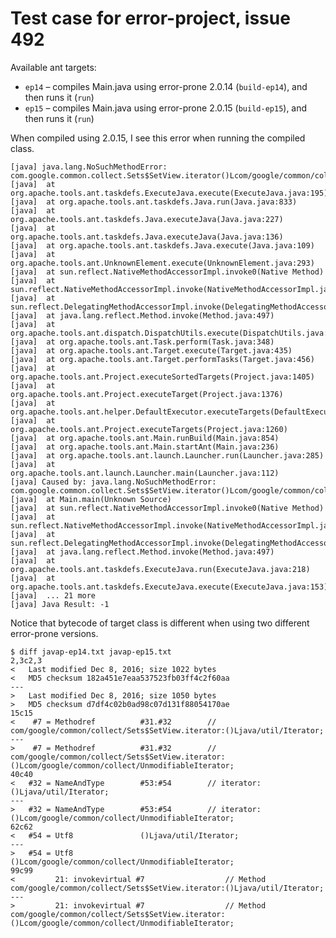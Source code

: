 # Test case for error-project, issue 492

Available ant targets:

* `ep14` – compiles Main.java using error-prone 2.0.14 (`build-ep14`), and then runs it (`run`)
* `ep15` – compiles Main.java using error-prone 2.0.15 (`build-ep15`), and then runs it (`run`)

When compiled using 2.0.15, I see this error when running the compiled class.

    [java] java.lang.NoSuchMethodError: com.google.common.collect.Sets$SetView.iterator()Lcom/google/common/collect/UnmodifiableIterator;
    [java] 	at org.apache.tools.ant.taskdefs.ExecuteJava.execute(ExecuteJava.java:195)
    [java] 	at org.apache.tools.ant.taskdefs.Java.run(Java.java:833)
    [java] 	at org.apache.tools.ant.taskdefs.Java.executeJava(Java.java:227)
    [java] 	at org.apache.tools.ant.taskdefs.Java.executeJava(Java.java:136)
    [java] 	at org.apache.tools.ant.taskdefs.Java.execute(Java.java:109)
    [java] 	at org.apache.tools.ant.UnknownElement.execute(UnknownElement.java:293)
    [java] 	at sun.reflect.NativeMethodAccessorImpl.invoke0(Native Method)
    [java] 	at sun.reflect.NativeMethodAccessorImpl.invoke(NativeMethodAccessorImpl.java:62)
    [java] 	at sun.reflect.DelegatingMethodAccessorImpl.invoke(DelegatingMethodAccessorImpl.java:43)
    [java] 	at java.lang.reflect.Method.invoke(Method.java:497)
    [java] 	at org.apache.tools.ant.dispatch.DispatchUtils.execute(DispatchUtils.java:106)
    [java] 	at org.apache.tools.ant.Task.perform(Task.java:348)
    [java] 	at org.apache.tools.ant.Target.execute(Target.java:435)
    [java] 	at org.apache.tools.ant.Target.performTasks(Target.java:456)
    [java] 	at org.apache.tools.ant.Project.executeSortedTargets(Project.java:1405)
    [java] 	at org.apache.tools.ant.Project.executeTarget(Project.java:1376)
    [java] 	at org.apache.tools.ant.helper.DefaultExecutor.executeTargets(DefaultExecutor.java:41)
    [java] 	at org.apache.tools.ant.Project.executeTargets(Project.java:1260)
    [java] 	at org.apache.tools.ant.Main.runBuild(Main.java:854)
    [java] 	at org.apache.tools.ant.Main.startAnt(Main.java:236)
    [java] 	at org.apache.tools.ant.launch.Launcher.run(Launcher.java:285)
    [java] 	at org.apache.tools.ant.launch.Launcher.main(Launcher.java:112)
    [java] Caused by: java.lang.NoSuchMethodError: com.google.common.collect.Sets$SetView.iterator()Lcom/google/common/collect/UnmodifiableIterator;
    [java] 	at Main.main(Unknown Source)
    [java] 	at sun.reflect.NativeMethodAccessorImpl.invoke0(Native Method)
    [java] 	at sun.reflect.NativeMethodAccessorImpl.invoke(NativeMethodAccessorImpl.java:62)
    [java] 	at sun.reflect.DelegatingMethodAccessorImpl.invoke(DelegatingMethodAccessorImpl.java:43)
    [java] 	at java.lang.reflect.Method.invoke(Method.java:497)
    [java] 	at org.apache.tools.ant.taskdefs.ExecuteJava.run(ExecuteJava.java:218)
    [java] 	at org.apache.tools.ant.taskdefs.ExecuteJava.execute(ExecuteJava.java:153)
    [java] 	... 21 more
    [java] Java Result: -1

Notice that bytecode of target class is different when using two different error-prone versions.

    $ diff javap-ep14.txt javap-ep15.txt 
    2,3c2,3
    <   Last modified Dec 8, 2016; size 1022 bytes
    <   MD5 checksum 182a451e7eaa537523fb03ff4c2f60aa
    ---
    >   Last modified Dec 8, 2016; size 1050 bytes
    >   MD5 checksum d7df4c02b0ad98c07d131f88054170ae
    15c15
    <    #7 = Methodref          #31.#32        // com/google/common/collect/Sets$SetView.iterator:()Ljava/util/Iterator;
    ---
    >    #7 = Methodref          #31.#32        // com/google/common/collect/Sets$SetView.iterator:()Lcom/google/common/collect/UnmodifiableIterator;
    40c40
    <   #32 = NameAndType        #53:#54        // iterator:()Ljava/util/Iterator;
    ---
    >   #32 = NameAndType        #53:#54        // iterator:()Lcom/google/common/collect/UnmodifiableIterator;
    62c62
    <   #54 = Utf8               ()Ljava/util/Iterator;
    ---
    >   #54 = Utf8               ()Lcom/google/common/collect/UnmodifiableIterator;
    99c99
    <         21: invokevirtual #7                  // Method com/google/common/collect/Sets$SetView.iterator:()Ljava/util/Iterator;
    ---
    >         21: invokevirtual #7                  // Method com/google/common/collect/Sets$SetView.iterator:()Lcom/google/common/collect/UnmodifiableIterator;
    